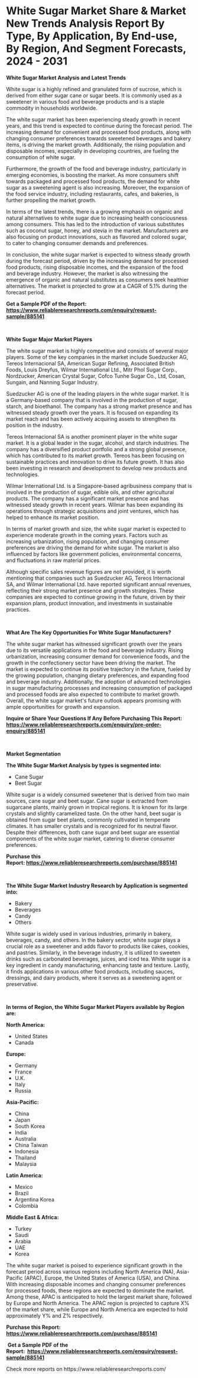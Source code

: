 <p><h1>White Sugar Market Share & Market New Trends Analysis Report By Type, By Application, By End-use, By Region, And Segment Forecasts, 2024 - 2031</h1></p><p><strong>White Sugar Market Analysis and Latest Trends</strong></p>
<p><p>White sugar is a highly refined and granulated form of sucrose, which is derived from either sugar cane or sugar beets. It is commonly used as a sweetener in various food and beverage products and is a staple commodity in households worldwide.</p><p>The white sugar market has been experiencing steady growth in recent years, and this trend is expected to continue during the forecast period. The increasing demand for convenient and processed food products, along with changing consumer preferences towards sweetened beverages and bakery items, is driving the market growth. Additionally, the rising population and disposable incomes, especially in developing countries, are fueling the consumption of white sugar.</p><p>Furthermore, the growth of the food and beverage industry, particularly in emerging economies, is boosting the market. As more consumers shift towards packaged and processed food products, the demand for white sugar as a sweetening agent is also increasing. Moreover, the expansion of the food service industry, including restaurants, cafes, and bakeries, is further propelling the market growth.</p><p>In terms of the latest trends, there is a growing emphasis on organic and natural alternatives to white sugar due to increasing health consciousness among consumers. This has led to the introduction of various substitutes such as coconut sugar, honey, and stevia in the market. Manufacturers are also focusing on product innovations, such as flavored and colored sugar, to cater to changing consumer demands and preferences.</p><p>In conclusion, the white sugar market is expected to witness steady growth during the forecast period, driven by the increasing demand for processed food products, rising disposable incomes, and the expansion of the food and beverage industry. However, the market is also witnessing the emergence of organic and natural substitutes as consumers seek healthier alternatives. The market is projected to grow at a CAGR of 5.1% during the forecast period.</p></p>
<p><strong>Get a Sample PDF of the Report:&nbsp; <a href="https://www.reliableresearchreports.com/enquiry/request-sample/885141">https://www.reliableresearchreports.com/enquiry/request-sample/885141</a></strong></p>
<p>&nbsp;</p>
<p><strong>White Sugar Major Market Players</strong></p>
<p><p>The white sugar market is highly competitive and consists of several major players. Some of the key companies in the market include Suedzucker AG, Tereos Internacional SA, American Sugar Refining, Associated British Foods, Louis Dreyfus, Wilmar International Ltd., Mitr Phol Sugar Corp., Nordzucker, American Crystal Sugar, Cofco Tunhe Sugar Co., Ltd, Cosan, Sungain, and Nanning Sugar Industry.</p><p>Suedzucker AG is one of the leading players in the white sugar market. It is a Germany-based company that is involved in the production of sugar, starch, and bioethanol. The company has a strong market presence and has witnessed steady growth over the years. It is focused on expanding its market reach and has been actively acquiring assets to strengthen its position in the industry.</p><p>Tereos Internacional SA is another prominent player in the white sugar market. It is a global leader in the sugar, alcohol, and starch industries. The company has a diversified product portfolio and a strong global presence, which has contributed to its market growth. Tereos has been focusing on sustainable practices and innovation to drive its future growth. It has also been investing in research and development to develop new products and technologies.</p><p>Wilmar International Ltd. is a Singapore-based agribusiness company that is involved in the production of sugar, edible oils, and other agricultural products. The company has a significant market presence and has witnessed steady growth in recent years. Wilmar has been expanding its operations through strategic acquisitions and joint ventures, which has helped to enhance its market position.</p><p>In terms of market growth and size, the white sugar market is expected to experience moderate growth in the coming years. Factors such as increasing urbanization, rising population, and changing consumer preferences are driving the demand for white sugar. The market is also influenced by factors like government policies, environmental concerns, and fluctuations in raw material prices.</p><p>Although specific sales revenue figures are not provided, it is worth mentioning that companies such as Suedzucker AG, Tereos Internacional SA, and Wilmar International Ltd. have reported significant annual revenues, reflecting their strong market presence and growth strategies. These companies are expected to continue growing in the future, driven by their expansion plans, product innovation, and investments in sustainable practices.</p></p>
<p>&nbsp;</p>
<p><strong>What Are The Key Opportunities For White Sugar Manufacturers?</strong></p>
<p><p>The white sugar market has witnessed significant growth over the years due to its versatile applications in the food and beverage industry. Rising urbanization, increasing consumer demand for convenience foods, and the growth in the confectionery sector have been driving the market. The market is expected to continue its positive trajectory in the future, fueled by the growing population, changing dietary preferences, and expanding food and beverage industry. Additionally, the adoption of advanced technologies in sugar manufacturing processes and increasing consumption of packaged and processed foods are also expected to contribute to market growth. Overall, the white sugar market's future outlook appears promising with ample opportunities for growth and expansion.</p></p>
<p><strong>Inquire or Share Your Questions If Any Before Purchasing This Report: <a href="https://www.reliableresearchreports.com/enquiry/pre-order-enquiry/885141">https://www.reliableresearchreports.com/enquiry/pre-order-enquiry/885141</a></strong></p>
<p>&nbsp;</p>
<p><strong>Market Segmentation</strong></p>
<p><strong>The White Sugar Market Analysis by types is segmented into:</strong></p>
<p><ul><li>Cane Sugar</li><li>Beet Sugar</li></ul></p>
<p><p>White sugar is a widely consumed sweetener that is derived from two main sources, cane sugar and beet sugar. Cane sugar is extracted from sugarcane plants, mainly grown in tropical regions. It is known for its large crystals and slightly caramelized taste. On the other hand, beet sugar is obtained from sugar beet plants, commonly cultivated in temperate climates. It has smaller crystals and is recognized for its neutral flavor. Despite their differences, both cane sugar and beet sugar are essential components of the white sugar market, catering to diverse consumer preferences.</p></p>
<p><strong>Purchase this Report:&nbsp;<a href="https://www.reliableresearchreports.com/purchase/885141">https://www.reliableresearchreports.com/purchase/885141</a></strong></p>
<p>&nbsp;</p>
<p><strong>The White Sugar Market Industry Research by Application is segmented into:</strong></p>
<p><ul><li>Bakery</li><li>Beverages</li><li>Candy</li><li>Others</li></ul></p>
<p><p>White sugar is widely used in various industries, primarily in bakery, beverages, candy, and others. In the bakery sector, white sugar plays a crucial role as a sweetener and adds flavor to products like cakes, cookies, and pastries. Similarly, in the beverage industry, it is utilized to sweeten drinks such as carbonated beverages, juices, and iced tea. White sugar is a key ingredient in candy manufacturing, enhancing taste and texture. Lastly, it finds applications in various other food products, including sauces, dressings, and dairy products, where it serves as a sweetening agent or preservative.</p></p>
<p>&nbsp;</p>
<p><strong>In terms of Region, the White Sugar Market Players available by Region are:</strong></p>
<p>
    <p> <strong> North America: </strong>
        <ul>
            <li>United States</li>
            <li>Canada</li>
        </ul>
        </p> 
    <p> <strong> Europe: </strong>
        <ul>
            <li>Germany</li>
            <li>France</li>
            <li>U.K.</li>
            <li>Italy</li>
            <li>Russia</li>
        </ul>
        </p> 
    <p> <strong> Asia-Pacific: </strong>
        <ul>
            <li>China</li>
            <li>Japan</li>
            <li>South Korea</li>
            <li>India</li>
            <li>Australia</li>
            <li>China Taiwan</li>
            <li>Indonesia</li>
            <li>Thailand</li>
            <li>Malaysia</li>
        </ul>
        </p> 
    <p> <strong> Latin America: </strong>
        <ul>
            <li>Mexico</li>
            <li>Brazil</li>
            <li>Argentina Korea</li>
            <li>Colombia</li>
        </ul>
        </p> 
    <p> <strong> Middle East & Africa: </strong>
        <ul>
            <li>Turkey</li>
            <li>Saudi</li>
            <li>Arabia</li>
            <li>UAE</li>
            <li>Korea</li>
        </ul>
    </p>
    </p>
<p><p>The white sugar market is poised to experience significant growth in the forecast period across various regions including North America (NA), Asia-Pacific (APAC), Europe, the United States of America (USA), and China. With increasing disposable incomes and changing consumer preferences for processed foods, these regions are expected to dominate the market. Among these, APAC is anticipated to hold the largest market share, followed by Europe and North America. The APAC region is projected to capture X% of the market share, while Europe and North America are expected to hold approximately Y% and Z% respectively.</p></p>
<p><strong>Purchase this Report: <a href="https://www.reliableresearchreports.com/purchase/885141">https://www.reliableresearchreports.com/purchase/885141</a></strong></p>
<p>&nbsp;<strong>Get a Sample PDF of the Report:&nbsp;&nbsp;<a href="https://www.reliableresearchreports.com/enquiry/request-sample/885141">https://www.reliableresearchreports.com/enquiry/request-sample/885141</a></strong></p>
<p><strong></strong></p>
<p>Check more reports on https://www.reliableresearchreports.com/</p>